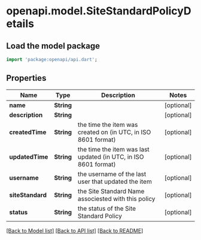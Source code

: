 # openapi.model.SiteStandardPolicyDetails

## Load the model package
```dart
import 'package:openapi/api.dart';
```

## Properties
Name | Type | Description | Notes
------------ | ------------- | ------------- | -------------
**name** | **String** |  | [optional] 
**description** | **String** |  | [optional] 
**createdTime** | **String** | the time the item was created on (in UTC, in ISO 8601 format) | [optional] 
**updatedTime** | **String** | the time the item was last updated (in UTC, in ISO 8601 format) | [optional] 
**username** | **String** | the username of the last user that updated the item | [optional] 
**siteStandard** | **String** | the Site Standard Name associested with this policy | [optional] 
**status** | **String** | the status of the Site Standard Policy | [optional] 

[[Back to Model list]](../README.md#documentation-for-models) [[Back to API list]](../README.md#documentation-for-api-endpoints) [[Back to README]](../README.md)


